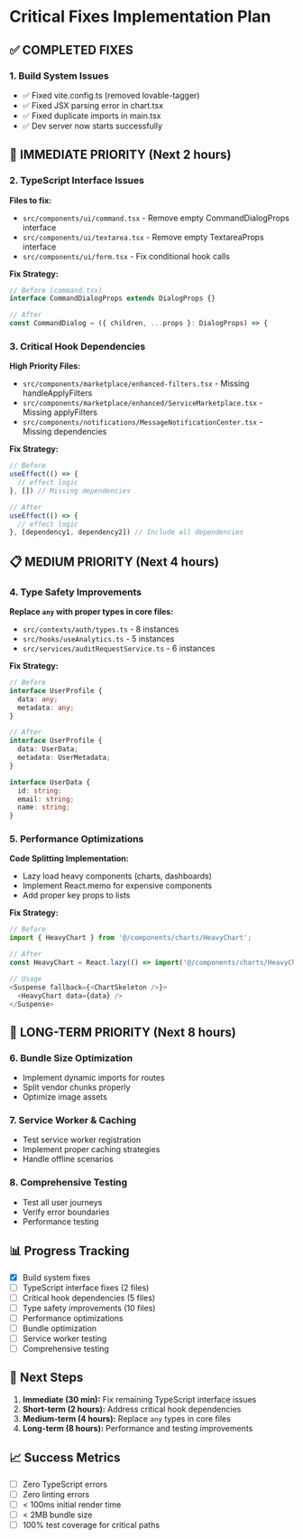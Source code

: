 # Critical Fixes Implementation Plan

## ✅ COMPLETED FIXES

### 1. Build System Issues
- ✅ Fixed vite.config.ts (removed lovable-tagger)
- ✅ Fixed JSX parsing error in chart.tsx
- ✅ Fixed duplicate imports in main.tsx
- ✅ Dev server now starts successfully

## 🔧 IMMEDIATE PRIORITY (Next 2 hours)

### 2. TypeScript Interface Issues
**Files to fix:**
- `src/components/ui/command.tsx` - Remove empty CommandDialogProps interface
- `src/components/ui/textarea.tsx` - Remove empty TextareaProps interface
- `src/components/ui/form.tsx` - Fix conditional hook calls

**Fix Strategy:**
```typescript
// Before (command.tsx)
interface CommandDialogProps extends DialogProps {}

// After
const CommandDialog = ({ children, ...props }: DialogProps) => {
```

### 3. Critical Hook Dependencies
**High Priority Files:**
- `src/components/marketplace/enhanced-filters.tsx` - Missing handleApplyFilters
- `src/components/marketplace/enhanced/ServiceMarketplace.tsx` - Missing applyFilters
- `src/components/notifications/MessageNotificationCenter.tsx` - Missing dependencies

**Fix Strategy:**
```typescript
// Before
useEffect(() => {
  // effect logic
}, []) // Missing dependencies

// After
useEffect(() => {
  // effect logic
}, [dependency1, dependency2]) // Include all dependencies
```

## 📋 MEDIUM PRIORITY (Next 4 hours)

### 4. Type Safety Improvements
**Replace `any` with proper types in core files:**
- `src/contexts/auth/types.ts` - 8 instances
- `src/hooks/useAnalytics.ts` - 5 instances  
- `src/services/auditRequestService.ts` - 6 instances

**Fix Strategy:**
```typescript
// Before
interface UserProfile {
  data: any;
  metadata: any;
}

// After
interface UserProfile {
  data: UserData;
  metadata: UserMetadata;
}

interface UserData {
  id: string;
  email: string;
  name: string;
}
```

### 5. Performance Optimizations
**Code Splitting Implementation:**
- Lazy load heavy components (charts, dashboards)
- Implement React.memo for expensive components
- Add proper key props to lists

**Fix Strategy:**
```typescript
// Before
import { HeavyChart } from '@/components/charts/HeavyChart';

// After
const HeavyChart = React.lazy(() => import('@/components/charts/HeavyChart'));

// Usage
<Suspense fallback={<ChartSkeleton />}>
  <HeavyChart data={data} />
</Suspense>
```

## 🎯 LONG-TERM PRIORITY (Next 8 hours)

### 6. Bundle Size Optimization
- Implement dynamic imports for routes
- Split vendor chunks properly
- Optimize image assets

### 7. Service Worker & Caching
- Test service worker registration
- Implement proper caching strategies
- Handle offline scenarios

### 8. Comprehensive Testing
- Test all user journeys
- Verify error boundaries
- Performance testing

## 📊 Progress Tracking

- [x] Build system fixes
- [ ] TypeScript interface fixes (2 files)
- [ ] Critical hook dependencies (5 files)
- [ ] Type safety improvements (10 files)
- [ ] Performance optimizations
- [ ] Bundle optimization
- [ ] Service worker testing
- [ ] Comprehensive testing

## 🚀 Next Steps

1. **Immediate (30 min):** Fix remaining TypeScript interface issues
2. **Short-term (2 hours):** Address critical hook dependencies
3. **Medium-term (4 hours):** Replace `any` types in core files
4. **Long-term (8 hours):** Performance and testing improvements

## 📈 Success Metrics

- [ ] Zero TypeScript errors
- [ ] Zero linting errors
- [ ] < 100ms initial render time
- [ ] < 2MB bundle size
- [ ] 100% test coverage for critical paths 